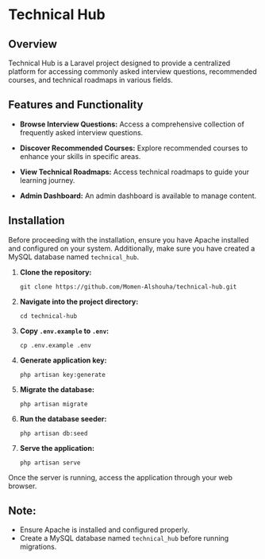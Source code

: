 # Technical Hub

## Overview

Technical Hub is a Laravel project designed to provide a centralized platform for accessing commonly asked interview questions, recommended courses, and technical roadmaps in various fields.

## Features and Functionality

- **Browse Interview Questions:** Access a comprehensive collection of frequently asked interview questions.
  
- **Discover Recommended Courses:** Explore recommended courses to enhance your skills in specific areas.

- **View Technical Roadmaps:** Access technical roadmaps to guide your learning journey.

- **Admin Dashboard:** An admin dashboard is available to manage content.

## Installation

Before proceeding with the installation, ensure you have Apache installed and configured on your system. Additionally, make sure you have created a MySQL database named `technical_hub`.

1. **Clone the repository:**

    ```
    git clone https://github.com/Momen-Alshouha/technical-hub.git
    ```

2. **Navigate into the project directory:**

    ```
    cd technical-hub
    ```

3. **Copy `.env.example` to `.env`:**

    ```
    cp .env.example .env
    ```

4. **Generate application key:**

    ```
    php artisan key:generate
    ```

5. **Migrate the database:**

    ```
    php artisan migrate
    ```

6. **Run the database seeder:**

    ```
    php artisan db:seed
    ```
    
7. **Serve the application:**

    ```
    php artisan serve
    ```

Once the server is running, access the application through your web browser.

## Note:

- Ensure Apache is installed and configured properly.
- Create a MySQL database named `technical_hub` before running migrations.

